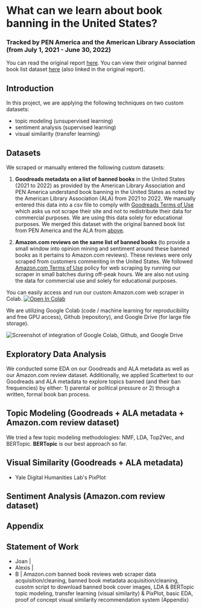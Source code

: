 # What can we learn about book banning in the United States?
### Tracked by PEN America and the American Library Association (from July 1, 2021 - June 30, 2022)

You can read the original report [here](https://pen.org/report/banned-usa-growing-movement-to-censor-books-in-schools/).
You can view their original banned book list dataset [here](https://docs.google.com/spreadsheets/d/1hTs_PB7KuTMBtNMESFEGuK-0abzhNxVv4tgpI5-iKe8/edit#gid=660619424) (also linked in the original report).

## Introduction

In this project, we are applying the following techniques on two custom datasets:

- topic modeling (unsupervised learning)
- sentiment analysis (supervised learning)
- visual similarity (transfer learning)

## Datasets

We scraped or manually entered the following custom datasets:

1) **Goodreads metadata on a list of banned books** in the United States (2021 to 2022) as provided by the American Library Association and PEN America understand book banning in the United States as noted by the American Library Association (ALA) from 2021 to 2022. We manually entered this data into a csv file to comply with [Goodreads Terms of Use](https://www.goodreads.com/about/terms) which asks us not scrape their site and not to redistribute their data for commercial purposes. We are using this data solely for educational purposes. We merged this dataset with the original banned book list from PEN America and the ALA from [above](https://docs.google.com/spreadsheets/d/1hTs_PB7KuTMBtNMESFEGuK-0abzhNxVv4tgpI5-iKe8/edit#gid=660619424).

2) **Amazon.com reviews on the same list of banned books** (to provide a small window into opinion mining and sentiment around these banned books as it pertains to Amazon.com reviews). These reviews were only scraped from customers commenting in the United States. We followed [Amazon.com Terms of Use](https://www.amazon.com/gp/help/customer/display.html?nodeId=202140280) policy for web scraping by running our scraper in small batches during off-peak hours. We are also not using the data for commercial use and solely for educational purposes. 

You can easily access and run our custom Amazon.com web scraper in Colab. [![Open In Colab](https://colab.research.google.com/assets/colab-badge.svg)](https://colab.research.google.com/drive/1ezec1HS3rCFXAgVp_qgBqMCxO5V3zP9A?authuser=4#scrollTo=zvCIC6Nxg2Ne) 

We are utilizing Google Colab (code / machine learning for reproducibility and free GPU access), Github (repository), and Google Drive (for large file storage).

![Screenshot of integration of Google Colab, Github, and Google Drive](https://drive.google.com/uc?id=1FtOW4QDqXzs0HWF2__9bBFdLCQibfHhE)

## Exploratory Data Analysis

We conducted some EDA on our Goodreads and ALA metadata as well as our Amazon.com review dataset. Additionally, we applied Scattertext to our Goodreads and ALA metadata to explore topics banned (and their ban frequencies) by either: 1) parental or political pressure or 2) through a written, formal book ban process.

## Topic Modeling (Goodreads + ALA metadata + Amazon.com review dataset)

We tried a few topic modeling methodologies: NMF, LDA, Top2Vec, and BERTopic. **BERTopic** is our best approach so far.

## Visual Similarity (Goodreads + ALA metadata)

- Yale Digital Humanities Lab's PixPlot

## Sentiment Analysis (Amazon.com review dataset)

## Appendix

## Statement of Work

- Joan | 
- Alexis |
- B | Amazon.com banned book reviews web scraper data acquisition/cleaning, banned book metadata acquisition/cleaning, cusotm script to download banned book cover images, LDA & BERTopic topic modeling, transfer learning (visual similarity) & PixPlot, basic EDA, proof of concept visual similarity recommendation system (Appendix)




